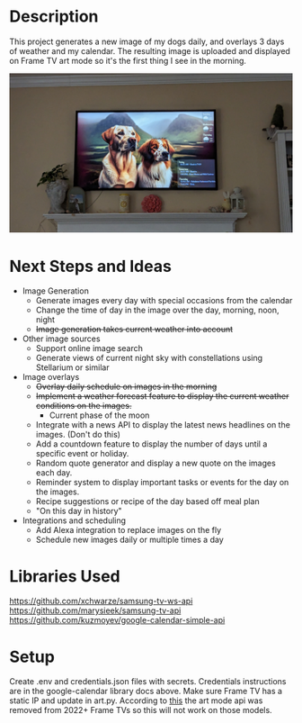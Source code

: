 # Description

This project generates a new image of my dogs daily, and overlays 3 days of weather and my calendar. The resulting image is uploaded and displayed on Frame TV art mode so it's the first thing I see in the morning.

![Example](example.jpg)

# Next Steps and Ideas
* Image Generation
    * Generate images every day with special occasions from the calendar
    * Change the time of day in the image over the day, morning, noon, night
    * ~~Image generation takes current weather into account~~
* Other image sources
    * Support online image search
    * Generate views of current night sky with constellations using Stellarium or similar
* Image overlays
    * ~~Overlay daily schedule on images in the morning~~
    * ~~Implement a weather forecast feature to display the current weather conditions on the images.~~
        * Current phase of the moon
    * Integrate with a news API to display the latest news headlines on the images. (Don't do this)
    * Add a countdown feature to display the number of days until a specific event or holiday.
    * Random quote generator and display a new quote on the images each day.
    * Reminder system to display important tasks or events for the day on the images.
    * Recipe suggestions or recipe of the day based off meal plan
    * "On this day in history"
* Integrations and scheduling
    * Add Alexa integration to replace images on the fly
    * Schedule new images daily or multiple times a day

# Libraries Used
https://github.com/xchwarze/samsung-tv-ws-api
https://github.com/marysieek/samsung-tv-api
https://github.com/kuzmoyev/google-calendar-simple-api

# Setup
Create .env and credentials.json files with secrets. Credentials instructions are in the google-calendar library docs above. Make sure Frame TV has a static IP and update in art.py. According to [this](https://tavicu.github.io/homebridge-samsung-tizen/configuration/frame-tvs.html) the art mode api was removed from 2022+ Frame TVs so this will not work on those models.